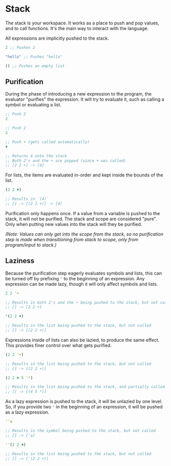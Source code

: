 # Stack

<!-- TODO: Mention auto-calling as a term as well, for reference later -->

The stack is your workspace. It works as a place to push and pop values, and to call functions. It's the main way to interact with the language.

All expressions are implicitly pushed to the stack.

```clojure
2 ;; Pushes 2

"hello" ;; Pushes "hello"

() ;; Pushes an empty list
```

## Purification

During the phase of introducing a new expression to the program, the evaluator "purifies" the expression. It will try to evaluate it, such as calling a symbol or evaluating a list.

```clojure
;; Push 2
2

;; Push 2
2

;; Push + (gets called automatically)
+

;; Returns 4 onto the stack
;; Both 2's and the + are popped (since + was called)
;; [2 2 +] -> [4]
```

For lists, the items are evaluated in-order and kept inside the bounds of the list.

```clojure
(2 2 +)

;; Results in `(4)`
;; [] -> [(2 2 +)] -> [4]
```

Purification only happens once. If a value from a variable is pushed to the stack, it will not be purified. The stack and scope are considered "pure". Only when putting new values into the stack will they be purified.

*(Note: Values can only get into the scope from the stack, so no purification step is made when transitioning from stack to scope, only from program/input to stack.)*

## Laziness

Because the purification step eagerly evaluates symbols and lists, this can be turned off by prefixing `'` to the beginning of an expression. Any expression can be made lazy, though it will only affect symbols and lists.

```clojure
2 2 '+

;; Results in both 2's and the + being pushed to the stack, but not called
;; [] -> [2 2 +]

'(2 2 +)

;; Results in the list being pushed to the stack, but not called
;; [] -> [(2 2 +)]
```

Expressions inside of lists can also be lazied, to produce the same effect. This provides finer control over what gets purified.

```clojure
(2 2 '+)

;; Results in the list being pushed to the stack, but not called
;; [] -> [(2 2 +)]

(2 2 + 5 '*)

;; Results in the list being pushed to the stack, and partially called
;; [] -> [(4 5 *)]
```

As a lazy expression is pushed to the stack, it will be unlazied by one level. So, if you provide two `'` in the beginning of an expression, it will be pushed as a lazy expression.

```clojure
''a

;; Results in the symbol being pushed to the stack, but not called
;; [] -> ['a]

''(2 2 +)

;; Results in the list being pushed to the stack, but not called
;; [] -> ['(2 2 +)]
```